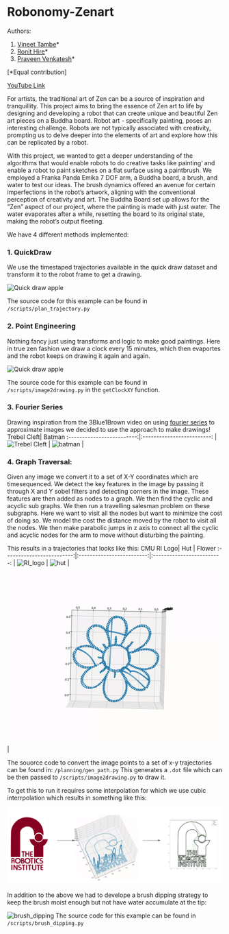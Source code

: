 # Robonomy-Zenart

Authors:

1. [Vineet Tambe](https://www.linkedin.com/in/vineet-tambe/)\*
2. [Ronit Hire](https://www.linkedin.com/in/ronit-hire/)\*
3. [Praveen Venkatesh](https://www.linkedin.com/in/praveenvnktsh/)\*

[*Equal contribution]

[YouTube Link](https://youtu.be/HAGtMbE7lBk)

For artists, the traditional art of Zen can be a source of inspiration and tranquillity. This project aims to bring the essence of Zen art to life by designing and developing a robot that can create unique and beautiful Zen art pieces on a Buddha board. Robot art - specifically painting, poses an interesting challenge. Robots are not typically associated with creativity, prompting us to delve deeper into the elements of art and explore how
this can be replicated by a robot.

With this project, we wanted to get a deeper understanding of the algorithms that would enable robots to do creative tasks like painting‘ and enable a robot to paint sketches on a flat surface using a paintbrush. We employed a Franka Panda Emika 7 DOF arm, a Buddha board, a brush, and water to test our ideas. The brush dynamics offered an avenue for certain imperfections in the robot’s artwork, aligning with the conventional perception of creativity and art.
The Buddha Board set up allows for the ”Zen” aspect of our project, where the painting is made with just water. The water evaporates after a while, resetting the board to its original state, making the robot’s output fleeting.

We have 4 different methods implemented:

### 1. QuickDraw

We use the timestaped trajectories available in the quick draw dataset and transform it to the robot frame to get a drawing.

![Quick draw apple](/gifs/quick_draw_apple.gif?raw=true "Quick draw apple")

The source code for this example can be found in
`/scripts/plan_trajectory.py`

### 2. Point Engineering

Nothing fancy just using transforms and logic to make good paintings.
Here in true zen fashion we draw a clock every 15 minutes, which then evaportes and the robot keeps on drawing it again and again.

![Quick draw apple](/gifs/clock.gif?raw=true "Quick draw apple")

The source code for this example can be found in
`/scripts/image2drawing.py` in the `getClockXY` function.

### 3. Fourier Series

Drawing inspiration from the 3Blue1Brown video on using [fourier series](https://www.youtube.com/watch?v=r6sGWTCMz2k) to approximate images we decided to use the approach to make drawings!
Trebel Cleft| Batman
:-------------------------:|:-------------------------:
| ![Trebel Cleft](/gifs/trebel_cleft.gif?raw=true "Trebel Cleft") | ![batman](/gifs/batman.gif?raw=true "batman") |

### 4. Graph Traversal:

Given any image we convert it to a set of X-Y coordinates which are timesequenced. We detect the key features in the image by passing it through X and Y sobel filters and detecting corners in the image. These features are then added as nodes to a graph. We then find the cyclic and acyclic sub graphs. We then run a travelling salesman problem on these subgraphs. Here we want to visit all the nodes but want to minimize the cost of doing so. We model the cost the distance moved by the robot to visit all the nodes. We then make parabolic jumps in z axis to connect all the cyclic and acyclic nodes for the arm to move without disturbing the painting.

This results in a trajectories that looks like this:
CMU RI Logo| Hut | Flower
:-------------------------:|:-------------------------:|:-------------------------:
| ![RI_logo](/gifs/RI_logo.gif?raw=true "RI_logo") | ![hut](/gifs/hut.gif?raw=true "hut") | ![flower](/gifs/flower.gif?raw=true "flower") |

The souorce code to convert the image points to a set of x-y trajectories can be found in: `/planning/gen_path.py`
This generates a `.dot` file which can be then passed to `/scripts/image2drawing.py` to draw it.

To get this to run it requires some interpolation for which we use cubic interrpolation which results in something like this:

![ri logo traj](/images/RI_logo_traj.png?raw=true "ri logo traj")

In addition to the above we had to develope a brush dipping strategy to keep the brush moist enough but not have water accumulate at the tip:

![brush_dipping](/gifs/brush_dipping.gif?raw=true "brush_dipping")
The source code for this example can be found in
`/scripts/brush_dipping.py`

<!--
which results in something like this:

![ri logo drawing](/images/ri_drawing.png?raw=true "flower") -->
